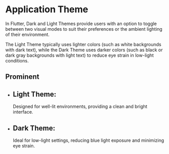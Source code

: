 # Application Theme

In Flutter, Dark and Light Themes provide users with an option to toggle between two visual modes to suit their preferences or the ambient lighting of their environment.

The Light Theme typically uses lighter colors (such as white backgrounds with dark text), while the Dark Theme uses darker colors (such as black or dark gray backgrounds with light text) to reduce eye strain in low-light conditions.

## Prominent

* ##  Light Theme:
  Designed for well-lit environments, providing a clean and bright interface.
* ## Dark Theme:
  Ideal for low-light settings, reducing blue light exposure and minimizing eye strain.


